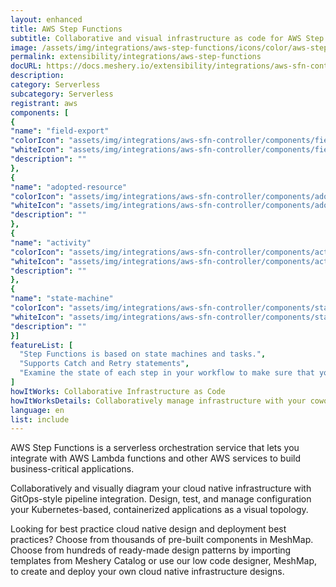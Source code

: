 ```yaml
---
layout: enhanced
title: AWS Step Functions
subtitle: Collaborative and visual infrastructure as code for AWS Step Functions
image: /assets/img/integrations/aws-step-functions/icons/color/aws-step-functions-color.svg
permalink: extensibility/integrations/aws-step-functions
docURL: https://docs.meshery.io/extensibility/integrations/aws-sfn-controller
description: 
category: Serverless
subcategory: Serverless
registrant: aws
components: [
{
"name": "field-export"
"colorIcon": "assets/img/integrations/aws-sfn-controller/components/field-export/icons/color/field-export-color.svg"
"whiteIcon": "assets/img/integrations/aws-sfn-controller/components/field-export/icons/white/field-export-white.svg"
"description": ""
},
{
"name": "adopted-resource"
"colorIcon": "assets/img/integrations/aws-sfn-controller/components/adopted-resource/icons/color/adopted-resource-color.svg"
"whiteIcon": "assets/img/integrations/aws-sfn-controller/components/adopted-resource/icons/white/adopted-resource-white.svg"
"description": ""
},
{
"name": "activity"
"colorIcon": "assets/img/integrations/aws-sfn-controller/components/activity/icons/color/activity-color.svg"
"whiteIcon": "assets/img/integrations/aws-sfn-controller/components/activity/icons/white/activity-white.svg"
"description": ""
},
{
"name": "state-machine"
"colorIcon": "assets/img/integrations/aws-sfn-controller/components/state-machine/icons/color/state-machine-color.svg"
"whiteIcon": "assets/img/integrations/aws-sfn-controller/components/state-machine/icons/white/state-machine-white.svg"
"description": ""
}]
featureList: [
  "Step Functions is based on state machines and tasks.",
  "Supports Catch and Retry statements",
  "Examine the state of each step in your workflow to make sure that your application runs in order and as expected"
]
howItWorks: Collaborative Infrastructure as Code
howItWorksDetails: Collaboratively manage infrastructure with your coworkers synchronously sharing the same designs.
language: en
list: include
---
```

<p>
AWS Step Functions is a serverless orchestration service that lets you integrate with AWS Lambda functions and other AWS services to build business-critical applications. 
</p>
<p>
    Collaboratively and visually diagram your cloud native infrastructure with GitOps-style pipeline integration. Design, test, and manage configuration your Kubernetes-based, containerized applications as a visual topology.
</p>
<p>
    Looking for best practice cloud native design and deployment best practices? Choose from thousands of pre-built components in MeshMap. Choose from hundreds of ready-made design patterns by importing templates from Meshery Catalog or use our low code designer, MeshMap, to create and deploy your own cloud native infrastructure designs.
</p>
